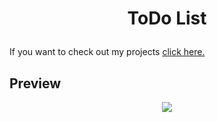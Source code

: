 
# <p align=center> <a name="top">ToDo List </a></p>  


If you want to check out my projects [click here.](https://github.com/krzysztofgrabczynski)

## Preview
<p align="center">
  <img src="https://user-images.githubusercontent.com/90046128/224702087-7c3ca60d-fef8-4acf-b5c1-6fa97f5a6c96.gif">
</p>

